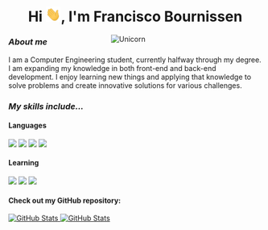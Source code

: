 <h1 align="center">Hi <img src="https://raw.githubusercontent.com/ABSphreak/ABSphreak/master/gifs/Hi.gif" width="30px">, I'm Francisco Bournissen </h1>

<!--
**Bhargavi-hash/Bhargavi-hash** is a ✨ _special_ ✨ repository because its `README.md` (this file) appears on your GitHub profile.
-->

<img align="right" width=300px alt="Unicorn" src="https://c.tenor.com/GN73MKBawZYAAAAi/busy-cute.gif" />

***<h3>About me</h3>***

I am a Computer Engineering student, currently halfway through my degree. I am expanding my knowledge in both front-end and back-end development. I enjoy learning new things and applying that knowledge to solve problems and create innovative solutions for various challenges.

***<h3>My skills include...</h3>***
<h4> Languages </h4>
<span> 
  <img src="https://img.shields.io/badge/HTML5-E34F26?style=for-the-badge&logo=html5&logoColor=white">
  <img src="https://img.shields.io/badge/CSS3-1572B6?style=for-the-badge&logo=css3&logoColor=white">
  <img src="https://img.shields.io/badge/JavaScript-F7DF1E?style=for-the-badge&logo=javascript&logoColor=black">
  <img src="https://img.shields.io/badge/react-%2320232a.svg?style=for-the-badge&logo=react&logoColor=%2361DAFB">
</span>
<h4> Learning </h4>
<span> 
  <img src="https://img.shields.io/badge/.NET-5C2D91?style=for-the-badge&logo=.net&logoColor=white">
  <img src="https://img.shields.io/badge/c%23-%23239120.svg?style=for-the-badge&logo=csharp&logoColor=white">
  <img src="https://img.shields.io/badge/angular-%23DD0031.svg?style=for-the-badge&logo=angular&logoColor=white">
</span>

__<h4>Check out my GitHub repository:</h4>__

<div>
  <p>
    <a href="https://github.com/franciscobournissen/eMercado">
      <img src="https://github-readme-stats.vercel.app/api/pin/?username=franciscobournissen&repo=eMercado" alt="GitHub Stats" />
    </a>
    <a href="https://github.com/franciscobournissen/TicTacToe/tree/main/tic-tac-toe">
      <img src="https://github-readme-stats.vercel.app/api/pin/?username=franciscobournissen&repo=TicTacToe" alt="GitHub Stats" />
    </a>
  </p>
</div>
